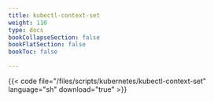 ```yaml
---
title: kubectl-context-set
weight: 110
type: docs
bookCollapseSection: false
bookFlatSection: false
bookToc: false

---
```


{{< code file="/files/scripts/kubernetes/kubectl-context-set" language="sh" download="true" >}}
